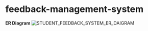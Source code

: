 # feedback-management-system

**ER Diagram**
![STUDENT_FEEDBACK_SYSTEM_ER_DAIGRAM](https://github.com/Dhruti313/feedback-management-system/assets/124250238/1bb5dcba-63b9-41f1-946e-6260eb81d0b9)
